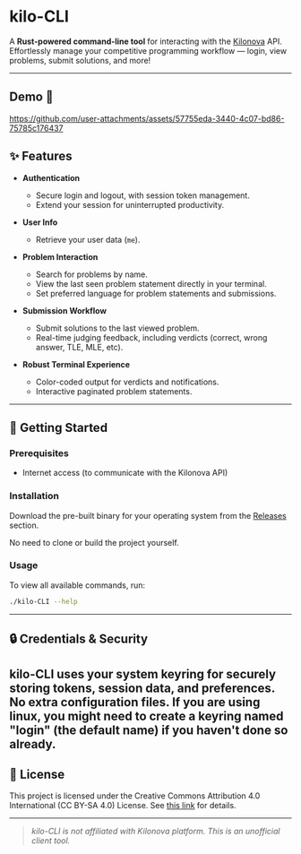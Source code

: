 # kilo-CLI



A **Rust-powered command-line tool** for interacting with the [Kilonova](https://kilonova.ro/) API.  
Effortlessly manage your competitive programming workflow — login, view problems, submit solutions, and more!

---

## Demo 👀


https://github.com/user-attachments/assets/57755eda-3440-4c07-bd86-75785c176437


## ✨ Features

- **Authentication**
    - Secure login and logout, with session token management.
    - Extend your session for uninterrupted productivity.

- **User Info**
    - Retrieve your user data (`me`).

- **Problem Interaction**
    - Search for problems by name.
    - View the last seen problem statement directly in your terminal.
    - Set preferred language for problem statements and submissions.

- **Submission Workflow**
    - Submit solutions to the last viewed problem.
    - Real-time judging feedback, including verdicts (correct, wrong answer, TLE, MLE, etc).

- **Robust Terminal Experience**
    - Color-coded output for verdicts and notifications.
    - Interactive paginated problem statements.

---

## 🚀 Getting Started

### Prerequisites

- Internet access (to communicate with the Kilonova API)

### Installation

Download the pre-built binary for your operating system from the [Releases](https://github.com/RaduTeodorProsie/kilo-CLI/releases) section.

No need to clone or build the project yourself.

### Usage

To view all available commands, run:

```bash
./kilo-CLI --help
```

---

## 🔒 Credentials & Security

kilo-CLI uses your system keyring for securely storing tokens, session data, and preferences. No extra configuration files. 
If you are using linux, you might need to create a keyring named "login" (the default name) if you haven't done so already. 
---

## 📄 License

This project is licensed under the Creative Commons Attribution 4.0 International (CC BY-SA 4.0) License.
See [this link](https://creativecommons.org/licenses/by-sa/4.0/) for details.

---

> _kilo-CLI is not affiliated with Kilonova platform. This is an unofficial client tool._
